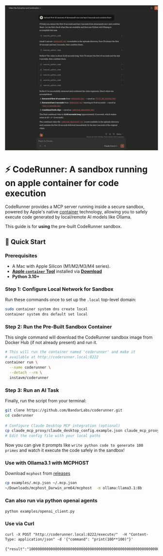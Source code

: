 ![Demo](./demo.png)

# ⚡ CodeRunner: A sandbox running on apple container for code execution

CodeRunner provides a MCP server running inside a secure sandbox, powered by Apple's native [container](https://github.com/apple/container) technology, allowing you to safely execute code generated by local/remote AI models like Ollama.

This guide is for **using** the pre-built CodeRunner sandbox.



## 🚀 Quick Start

### Prerequisites

*   A Mac with Apple Silicon (M1/M2/M3/M4 series).
*   **[Apple `container` Tool](https://github.com/apple/container)** installed via **[Download](https://github.com/apple/container/releases/download/0.1.0/container-0.1.0-installer-signed.pkg)**
*   **Python 3.10+**

### Step 1: Configure Local Network for Sandbox


Run these commands once to set up the `.local` top-level domain:

```bash
sudo container system dns create local
container system dns default set local
```

### Step 2: Run the Pre-Built Sandbox Container

This single command will download the CodeRunner sandbox image from Docker Hub (if not already present) and run it.

```bash
# This will run the container named 'coderunner' and make it
# available at http://coderunner.local:8222
container run \
  --name coderunner \
  --detach --rm \
  instavm/coderunner
```


### Step 3: Run an AI Task

Finally, run the script from your terminal:

```bash
git clone https://github.com/BandarLabs/coderunner.git
cd coderunner

# Configure Claude Desktop MCP integration (optional)
cp claude_mcp_proxy/claude_desktop_config.example.json claude_mcp_proxy/claude_desktop_config.json
# Edit the config file with your local paths
```

Now you can give it prompts like `write python code to generate 100 primes` and watch it execute the code safely in the sandbox!

### Use with Ollama3.1 with MCPHOST

Download `mcphost` from [releases](https://github.com/mark3labs/mcphost/releases/tag/v0.14.0)

```bash
cp examples/.mcp.json ~/.mcp.json
~/Downloads/mcphost_Darwin_arm64/mcphost  -m ollama:llama3.1:8b
```

### Can also run via python openai agents

```bash
python examples/openai_client.py
```

### Use via Curl

```
curl -X POST "http://coderunner.local:8222/execute/"  -H "Content-Type: application/json" -d '{"command": "print(100**100)"}'

{"result":"100000000000000000000000000000000000000000000000000000000000000000000000000000000000000000000000000000000000000000000000000000000000000000000000000000000000000000000000000000000000000000000000000000000\n"}
```

